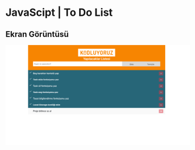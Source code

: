 # JavaScipt	| To Do List  

## Ekran Görüntüsü  
![todo list screen shot](/javascript/odev-2/img/js-odev2.png)
